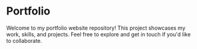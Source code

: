 # **Portfolio**

Welcome to my portfolio website repository! This project showcases my work, skills, and projects. Feel free to explore and get in touch if you'd like to collaborate.
